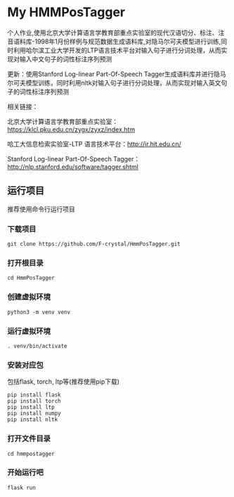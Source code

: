 # My HMMPosTagger
个人作业,使用北京大学计算语言学教育部重点实验室的现代汉语切分、标注、注音语料库-1998年1月份样例与规范数据生成语料库,对隐马尔可夫模型进行训练,同时利用哈尔滨工业大学开发的LTP语言技术平台对输入句子进行分词处理，从而实现对输入中文句子的词性标注序列预测

更新：使用Stanford Log-linear Part-Of-Speech Tagger生成语料库并进行隐马尔可夫模型训练，同时利用nltk对输入句子进行分词处理，从而实现对输入英文句子的词性标注序列预测

相关链接：

北京大学计算语言学教育部重点实验室：https://klcl.pku.edu.cn/zygx/zyxz/index.htm

哈工大信息检索实验室-LTP 语言技术平台：http://ir.hit.edu.cn/

Stanford Log-linear Part-Of-Speech Tagger：http://nlp.stanford.edu/software/tagger.shtml

## 运行项目
推荐使用命令行运行项目

### 下载项目
```
git clone https://github.com/F-crystal/HmmPosTagger.git
```

### 打开根目录
```
cd HmmPosTagger
```

### 创建虚拟环境
```
python3 -m venv venv
```

### 运行虚拟环境
```
. venv/bin/activate
```

### 安装对应包
包括flask, torch, ltp等(推荐使用pip下载)
```
pip install flask
pip install torch
pip install ltp
pip install numpy
pip install nltk
```

### 打开文件目录
```
cd hmmpostagger
```

### 开始运行吧
```
flask run
```

